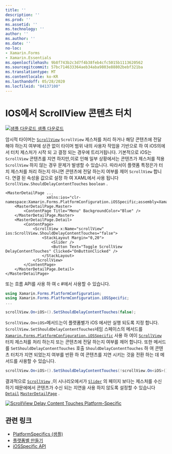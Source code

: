 ```yaml
---
title: ''
description: ''
ms.prod: ''
ms.assetid: ''
ms.technology: ''
author: ''
ms.author: ''
ms.date: ''
no-loc:
- Xamarin.Forms
- Xamarin.Essentials
ms.openlocfilehash: 9b8f743b2c3d7f4b38feb4cfc5015b1113620562
ms.sourcegitcommit: 57bc714633364aeb34aba9803e88802bebf321ba
ms.translationtype: MT
ms.contentlocale: ko-KR
ms.lasthandoff: 05/28/2020
ms.locfileid: "84137100"
---
```

# <a name="scrollview-content-touches-on-ios"></a>IOS에서 ScrollView 콘텐츠 터치

[![샘플 다운로드](~/media/shared/download.png) 샘플 다운로드](https://docs.microsoft.com/samples/xamarin/xamarin-forms-samples/userinterface-platformspecifics)

암시적 타이머는 [`ScrollView`](xref:Xamarin.Forms.ScrollView) `ScrollView` 제스처를 처리 하거나 해당 콘텐츠에 전달 해야 하는지 여부에 상관 없이 타이머 범위 내의 사용자 작업을 기반으로 하 여 iOS의에서 터치 제스처가 시작 되 고 결정 되는 경우에 트리거됩니다. 기본적으로 iOS는 `ScrollView` 콘텐츠를 지연 하지만,이로 인해 일부 상황에서는 콘텐츠가 제스처를 적용 `ScrollView` 하지 않는 경우 문제가 발생할 수 있습니다. 따라서이 플랫폼 특정은가 터치 제스처를 처리 하는지 아니면 콘텐츠에 전달 하는지 여부를 제어 `ScrollView` 합니다. 연결 된 속성을 값으로 설정 하 여 XAML에서 사용 됩니다 `ScrollView.ShouldDelayContentTouches` `boolean` .

```xaml
<MasterDetailPage ...
                  xmlns:ios="clr-namespace:Xamarin.Forms.PlatformConfiguration.iOSSpecific;assembly=Xamarin.Forms.Core">
    <MasterDetailPage.Master>
        <ContentPage Title="Menu" BackgroundColor="Blue" />
    </MasterDetailPage.Master>
    <MasterDetailPage.Detail>
        <ContentPage>
            <ScrollView x:Name="scrollView" ios:ScrollView.ShouldDelayContentTouches="false">
                <StackLayout Margin="0,20">
                    <Slider />
                    <Button Text="Toggle ScrollView DelayContentTouches" Clicked="OnButtonClicked" />
                </StackLayout>
            </ScrollView>
        </ContentPage>
    </MasterDetailPage.Detail>
</MasterDetailPage>
```

또는 흐름 API를 사용 하 여 c #에서 사용할 수 있습니다.

```csharp
using Xamarin.Forms.PlatformConfiguration;
using Xamarin.Forms.PlatformConfiguration.iOSSpecific;
...

scrollView.On<iOS>().SetShouldDelayContentTouches(false);
```

`ScrollView.On<iOS>`메서드는이 플랫폼별가 iOS 에서만 실행 되도록 지정 합니다. `ScrollView.SetShouldDelayContentTouches`네임 스페이스의 메서드를 [`Xamarin.Forms.PlatformConfiguration.iOSSpecific`](xref:Xamarin.Forms.PlatformConfiguration.iOSSpecific) 사용 하 여이 [`ScrollView`](xref:Xamarin.Forms.ScrollView) 터치 제스처를 처리 하는지 또는 콘텐츠에 전달 하는지 여부를 제어 합니다. 또한 메서드를 `SetShouldDelayContentTouches` 호출 `ShouldDelayContentTouches` 하 여 콘텐츠 터치가 지연 되었는지 여부를 반환 하 여 콘텐츠를 지연 시키는 것을 전환 하는 데 메서드를 사용할 수 있습니다.

```csharp
scrollView.On<iOS>().SetShouldDelayContentTouches(!scrollView.On<iOS>().ShouldDelayContentTouches());
```

결과적으로 [`ScrollView`](xref:Xamarin.Forms.ScrollView) ,이 시나리오에서가 [`Slider`](xref:Xamarin.Forms.Slider) 의 페이지 보다는 제스처를 수신 하기 때문에에서 콘텐츠가 수신 되는 지연을 사용 하지 않도록 설정할 수 있습니다 [`Detail`](xref:Xamarin.Forms.MasterDetailPage.Detail) [`MasterDetailPage`](xref:Xamarin.Forms.MasterDetailPage) .

[![](scrollview-content-touches-images/scrollview-delay-content-touches.png "ScrollView Delay Content Touches Platform-Specific")](scrollview-content-touches-images/scrollview-delay-content-touches-large.png#lightbox "ScrollView Delay Content Touches Platform-Specific")

## <a name="related-links"></a>관련 링크

- [PlatformSpecifics (샘플)](https://docs.microsoft.com/samples/xamarin/xamarin-forms-samples/userinterface-platformspecifics)
- [플랫폼별 만들기](~/xamarin-forms/platform/platform-specifics/index.md#creating-platform-specifics)
- [iOSSpecific API](xref:Xamarin.Forms.PlatformConfiguration.iOSSpecific)
